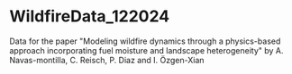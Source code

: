 # WildfireData_122024
Data for the paper "Modeling wildfire dynamics through a physics-based approach incorporating fuel moisture and landscape heterogeneity" by A. Navas-montilla, C. Reisch, P. Diaz and I. Özgen-Xian
